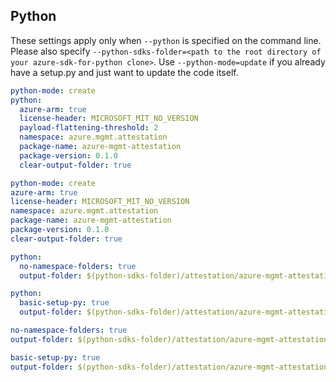 ## Python

These settings apply only when `--python` is specified on the command line.
Please also specify `--python-sdks-folder=<path to the root directory of your azure-sdk-for-python clone>`.
Use `--python-mode=update` if you already have a setup.py and just want to update the code itself.

``` yaml $(python) && !$(track2)
python-mode: create
python:
  azure-arm: true
  license-header: MICROSOFT_MIT_NO_VERSION
  payload-flattening-threshold: 2
  namespace: azure.mgmt.attestation
  package-name: azure-mgmt-attestation
  package-version: 0.1.0
  clear-output-folder: true
```
``` yaml $(python) && $(track2)
python-mode: create
azure-arm: true
license-header: MICROSOFT_MIT_NO_VERSION
namespace: azure.mgmt.attestation
package-name: azure-mgmt-attestation
package-version: 0.1.0
clear-output-folder: true
```
``` yaml $(python) && $(python-mode) == 'update' && !$(track2)
python:
  no-namespace-folders: true
  output-folder: $(python-sdks-folder)/attestation/azure-mgmt-attestation/azure/mgmt/attestation
```
``` yaml $(python) && $(python-mode) == 'create' && !$(track2)
python:
  basic-setup-py: true
  output-folder: $(python-sdks-folder)/attestation/azure-mgmt-attestation
```
``` yaml $(python) && $(python-mode) == 'update' && $(track2)
no-namespace-folders: true
output-folder: $(python-sdks-folder)/attestation/azure-mgmt-attestation/azure/mgmt/attestation
```
``` yaml $(python) && $(python-mode) == 'create' && $(track2)
basic-setup-py: true
output-folder: $(python-sdks-folder)/attestation/azure-mgmt-attestation
```
